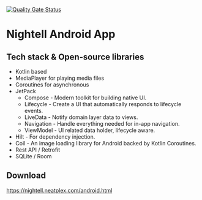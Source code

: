 [![Quality Gate Status](https://sonarcloud.io/api/project_badges/measure?project=neatplex_nightell-android&metric=alert_status)](https://sonarcloud.io/summary/new_code?id=neatplex_nightell-android)

# Nightell Android App

## Tech stack & Open-source libraries
- Kotlin based
- MediaPlayer for playing media files
- Coroutines for asynchronous
- JetPack
  - Compose - Modern toolkit for building native UI.
  - Lifecycle - Create a UI that automatically responds to lifecycle events.
  - LiveData - Notify domain layer data to views.
  - Navigation - Handle everything needed for in-app navigation.
  - ViewModel - UI related data holder, lifecycle aware.
- Hilt - For dependency injection.
- Coil - An image loading library for Android backed by Kotlin Coroutines.
- Rest API / Retrofit
- SQLite / Room

## Download

https://nightell.neatplex.com/android.html
